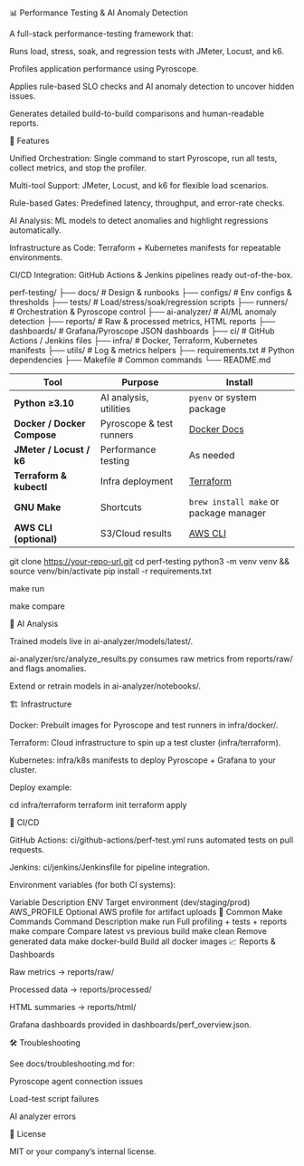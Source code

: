 📊 Performance Testing & AI Anomaly Detection

A full-stack performance-testing framework that:

Runs load, stress, soak, and regression tests with JMeter, Locust, and k6.

Profiles application performance using Pyroscope.

Applies rule-based SLO checks and AI anomaly detection to uncover hidden issues.

Generates detailed build-to-build comparisons and human-readable reports.

🚀 Features

Unified Orchestration: Single command to start Pyroscope, run all tests, collect metrics, and stop the profiler.

Multi-tool Support: JMeter, Locust, and k6 for flexible load scenarios.

Rule-based Gates: Predefined latency, throughput, and error-rate checks.

AI Analysis: ML models to detect anomalies and highlight regressions automatically.

Infrastructure as Code: Terraform + Kubernetes manifests for repeatable environments.

CI/CD Integration: GitHub Actions & Jenkins pipelines ready out-of-the-box.

perf-testing/
├── docs/                # Design & runbooks
├── configs/             # Env configs & thresholds
├── tests/               # Load/stress/soak/regression scripts
├── runners/             # Orchestration & Pyroscope control
├── ai-analyzer/         # AI/ML anomaly detection
├── reports/             # Raw & processed metrics, HTML reports
├── dashboards/          # Grafana/Pyroscope JSON dashboards
├── ci/                  # GitHub Actions / Jenkins files
├── infra/               # Docker, Terraform, Kubernetes manifests
├── utils/               # Log & metrics helpers
├── requirements.txt     # Python dependencies
├── Makefile             # Common commands
└── README.md


| Tool                        | Purpose                  | Install                                                |
| --------------------------- | ------------------------ | ------------------------------------------------------ |
| **Python ≥3.10**            | AI analysis, utilities   | `pyenv` or system package                              |
| **Docker / Docker Compose** | Pyroscope & test runners | [Docker Docs](https://docs.docker.com/)                |
| **JMeter / Locust / k6**    | Performance testing      | As needed                                              |
| **Terraform & kubectl**     | Infra deployment         | [Terraform](https://developer.hashicorp.com/terraform) |
| **GNU Make**                | Shortcuts                | `brew install make` or package manager                 |
| **AWS CLI (optional)**      | S3/Cloud results         | [AWS CLI](https://docs.aws.amazon.com/cli/)            |


git clone https://your-repo-url.git
cd perf-testing
python3 -m venv venv && source venv/bin/activate
pip install -r requirements.txt

make run

make compare

🧠 AI Analysis

Trained models live in ai-analyzer/models/latest/.

ai-analyzer/src/analyze_results.py consumes raw metrics from reports/raw/ and flags anomalies.

Extend or retrain models in ai-analyzer/notebooks/.

🏗️ Infrastructure

Docker: Prebuilt images for Pyroscope and test runners in infra/docker/.

Terraform: Cloud infrastructure to spin up a test cluster (infra/terraform).

Kubernetes: infra/k8s manifests to deploy Pyroscope + Grafana to your cluster.

Deploy example:

cd infra/terraform
terraform init
terraform apply

🔗 CI/CD

GitHub Actions: ci/github-actions/perf-test.yml runs automated tests on pull requests.

Jenkins: ci/jenkins/Jenkinsfile for pipeline integration.

Environment variables (for both CI systems):

Variable	Description
ENV	Target environment (dev/staging/prod)
AWS_PROFILE	Optional AWS profile for artifact uploads
🧰 Common Make Commands
Command	Description
make run	Full profiling + tests + reports
make compare	Compare latest vs previous build
make clean	Remove generated data
make docker-build	Build all docker images
📈 Reports & Dashboards

Raw metrics → reports/raw/

Processed data → reports/processed/

HTML summaries → reports/html/

Grafana dashboards provided in dashboards/perf_overview.json.

🛠️ Troubleshooting

See docs/troubleshooting.md for:

Pyroscope agent connection issues

Load-test script failures

AI analyzer errors

📝 License

MIT or your company’s internal license.
